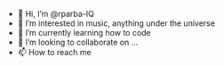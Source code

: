 - 👋 Hi, I’m @rparba-IQ
- 👀 I’m interested in music, anything under the universe
- 🌱 I’m currently learning how to code
- 💞️ I’m looking to collaborate on ...
- 📫 How to reach me 

<!---
rparba-IQ/rparba-IQ is a ✨ special ✨ repository because its `README.md` (this file) appears on your GitHub profile.
You can click the Preview link to take a look at your changes.
--->
